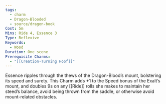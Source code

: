 ```yaml
---
tags:
  - charm
  - Dragon-Blooded
  - source/dragon-book
Cost: 5m
Mins: Ride 4, Essence 3
Type: Reflexive
Keywords:
  - Wood
Duration: One scene
Prerequisite Charms:
  - "[[Creation-Turning Hoof]]"
---
```

Essence ripples through the thews of the Dragon-Blood’s mount, bolstering its speed and surety. This Charm adds +1 to the Speed bonus of the Exalt’s mount, and doubles 9s on any [[Ride]] rolls she makes to maintain her steed’s balance, avoid being thrown from the saddle, or otherwise avoid mount-related obstacles.